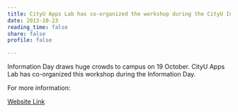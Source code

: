 ```yaml
---
title: CityU Apps Lab has co-organized the workshop during the CityU Information Day 2013
date: 2013-10-23
reading_time: false
share: false
profile: false

---
```


Information Day draws huge crowds to campus on 19 October. CityU Apps Lab has co-organized this workshop during the Information Day. 

<!--more-->

For more information:

[Website Link](http://wikisites.cityu.edu.hk/sites/newscentre/en/Pages/201311211750.aspx)
